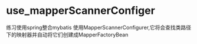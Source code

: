 # use_mapperScannerConfiger
练习使用spring整合mybatis
使用MapperScannerConfigurer,它将会查找类路径下的映射器并自动将它们创建成MapperFactoryBean
